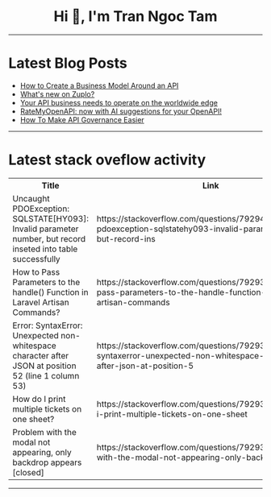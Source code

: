 <h1 align="center">Hi 👋, I'm Tran Ngoc Tam</h1>

---

# Latest Blog Posts 
<!-- BLOG-POST-LIST:START -->
- [How to Create a Business Model Around an API](https://dev.to/zuplo/how-to-create-a-business-model-around-an-api-jkf)
- [What&#39;s new on Zuplo?](https://dev.to/zuplo/whats-new-on-zuplo-3bpi)
- [Your API business needs to operate on the worldwide edge](https://dev.to/zuplo/your-api-business-needs-to-operate-on-the-worldwide-edge-21lm)
- [RateMyOpenAPI: now with AI suggestions for your OpenAPI!](https://dev.to/zuplo/ratemyopenapi-now-with-ai-suggestions-for-your-openapi-68i)
- [How To Make API Governance Easier](https://dev.to/zuplo/how-to-make-api-governance-easier-2698)
<!-- BLOG-POST-LIST:END -->

---

# Latest stack oveflow activity
<table>
  <tr><th>Title</th><th>Link</th></tr>
  <!-- STACKOVERFLOW:START --><tr><td>Uncaught PDOException: SQLSTATE[HY093]: Invalid parameter number, but record inseted into table successfully</td><td>https://stackoverflow.com/questions/79294053/uncaught-pdoexception-sqlstatehy093-invalid-parameter-number-but-record-ins</td></tr><tr><td>How to Pass Parameters to the handle&lpar;&rpar; Function in Laravel Artisan Commands?</td><td>https://stackoverflow.com/questions/79293937/how-to-pass-parameters-to-the-handle-function-in-laravel-artisan-commands</td></tr><tr><td>Error: SyntaxError: Unexpected non-whitespace character after JSON at position 52 &lpar;line 1 column 53&rpar;</td><td>https://stackoverflow.com/questions/79293812/error-syntaxerror-unexpected-non-whitespace-character-after-json-at-position-5</td></tr><tr><td>How do I print multiple tickets on one sheet?</td><td>https://stackoverflow.com/questions/79293746/how-do-i-print-multiple-tickets-on-one-sheet</td></tr><tr><td>Problem with the modal not appearing, only backdrop appears [closed]</td><td>https://stackoverflow.com/questions/79293604/problem-with-the-modal-not-appearing-only-backdrop-appears</td></tr><!-- STACKOVERFLOW:END -->
</table>

---


